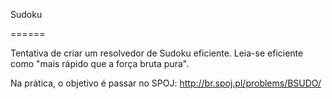 Sudoku

======

Tentativa de criar um resolvedor de Sudoku eficiente. Leia-se eficiente como "mais rápido que a força bruta pura".

Na prática, o objetivo é passar no SPOJ: http://br.spoj.pl/problems/BSUDO/

